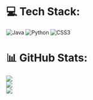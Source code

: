 
# 💻 Tech Stack:
![Java](https://img.shields.io/badge/java-%23ED8B00.svg?style=plastic&logo=java&logoColor=white) ![Python](https://img.shields.io/badge/python-3670A0?style=plastic&logo=python&logoColor=ffdd54) ![CSS3](https://img.shields.io/badge/css3-%231572B6.svg?style=plastic&logo=css3&logoColor=white)
# 📊 GitHub Stats:
![](https://github-readme-stats.vercel.app/api?username=pivetoo&theme=monokai&hide_border=true&include_all_commits=false&count_private=false)<br/>
![](https://github-readme-streak-stats.herokuapp.com/?user=pivetoo&theme=monokai&hide_border=true)<br/>
![](https://github-readme-stats.vercel.app/api/top-langs/?username=pivetoo&theme=monokai&hide_border=true&include_all_commits=false&count_private=false&layout=compact)

<!-- Proudly created with GPRM ( https://gprm.itsvg.in ) -->